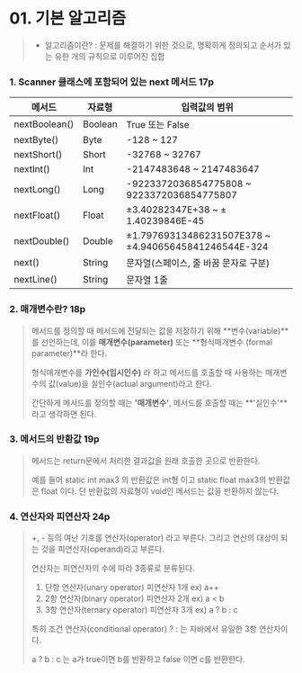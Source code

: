 # 01. 기본 알고리즘

>* 알고리즘이란? : 문제를 해결하기 위한 것으로, 명확하게 정의되고 순서가 있는 유한 개의 규칙으로 이루어진 집합



### 1. Scanner 클래스에 포함되어 있는 next 메서드  17p

| 메서드        | 자료형  | 입력값의 범위                                        |
| ------------- | ------- | ---------------------------------------------------- |
| nextBoolean() | Boolean | True 또는 False                                      |
| nextByte()    | Byte    | -128 ~ 127                                           |
| nextShort()   | Short   | -32768 ~ 32767                                       |
| nextInt()     | Int     | -2147483648 ~ 2147483647                             |
| nextLong()    | Long    | -9223372036854775808 ~ 9223372036854775807           |
| nextFloat()   | Float   | ±3.40282347E+38 ~ ± 1.40239846E-45                   |
| nextDouble()  | Double  | ±1.79769313486231507E378 ~ ±4.94065645841246544E-324 |
| next()        | String  | 문자열(스페이스, 줄 바꿈 문자로 구분)                |
| nextLine()    | String  | 문자열 1줄                                           |



### 2. 매개변수란? 18p

> 메서드를 정의할 때 메서드에 전달되는 값을 저장하기 위해 **변수(variable)**를 선언하는데, 이를 **매개변수(parameter)** 또는 **형식매개변수 (formal parameter)**라 한다.
>
> 형식매개변수를 **가인수(임시인수)** 라 하고 메서드를 호출할 때 사용하는 매개변수의 값(value)을 실인수(actual argument)라고 한다.
>
> 간단하게 메서드를 정의할 때는 **'매개변수'**, 메서드를 호출할 때는 **'실인수'**라고 생각하면 된다.



### 3. 메서드의 반환값 19p

>메서드는 return문에서 처리한 결과값을 원래 호출한 곳으로 반환한다.
>
>예를 들어 static int max3 의 반환값은 int형 이고 static float max3의 반환값은 float 이다. 단 반환값의 자료형이 void인 메서드는 값을 반환하지 않는다.



### 4. 연산자와 피연산자 24p

>+, - 등의 여난 기호를 연산자(operator) 라고 부른다. 그리고 연산의 대상이 되는 것을 피연산자(operand)라고 부른다. 
>
>연산자는 피연산자의 수에 따라 3종류로 분류된다.
>
>1. 단항 연산자(unary operator)   피연산자 1개 ex) a++
>2. 2항 연산자(binary operator)    피연산자 2개 ex) a < b
>3. 3항 연산자(ternary operator)   피연산자 3개 ex) a ? b : c
>
>특히 조건 연산자(conditional operator) ? : 는 자바에서 유일한 3항 연산자이다.
>
>a ? b : c 는 a가 true이면 b를 반환하고 false 이면 c를 반환한다.
>
>